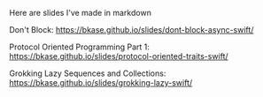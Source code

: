 Here are slides I've made in markdown

Don't Block:
https://bkase.github.io/slides/dont-block-async-swift/

Protocol Oriented Programming Part 1:
https://bkase.github.io/slides/protocol-oriented-traits-swift/

Grokking Lazy Sequences and Collections:
https://bkase.github.io/slides/grokking-lazy-swift/

